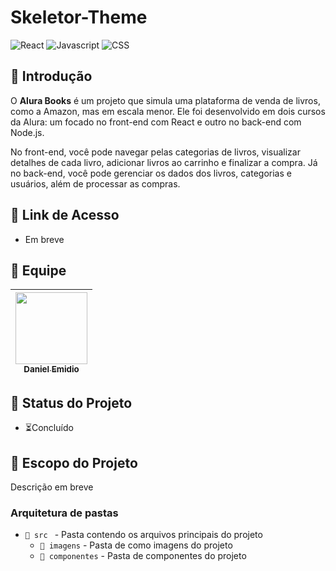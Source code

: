 # Skeletor-Theme
![React](https://img.shields.io/badge/React-61DAFB.svg?style=for-the-badge&logo=React&logoColor=black)
![Javascript](https://img.shields.io/badge/JavaScript-F7DF1E.svg?style=for-the-badge&logo=JavaScript&logoColor=black)
![CSS](https://img.shields.io/badge/CSS3-1572B6.svg?style=for-the-badge&logo=CSS3&logoColor=white)

## 📖 Introdução
O **Alura Books** é um projeto que simula uma plataforma de venda de livros, como a Amazon, mas em escala menor. Ele foi desenvolvido em dois cursos da Alura: um focado no front-end com React e outro no back-end com Node.js.

No front-end, você pode navegar pelas categorias de livros, visualizar detalhes de cada livro, adicionar livros ao carrinho e finalizar a compra. Já no back-end, você pode gerenciar os dados dos livros, categorias e usuários, além de processar as compras.

## 🔗 Link de Acesso
- Em breve

## 👥 Equipe
| [<img src="https://avatars.githubusercontent.com/u/111311678?v=4" width=115><br><sub>Daniel Emidio</sub>](https://github.com/DanielEmidio1988) |
| :---: |

## 🧭 Status do Projeto
- ⏳Concluído

## 📜 Escopo do Projeto
Descrição em breve

### Arquitetura de pastas
- `📂 src ` - Pasta contendo os arquivos principais do projeto
  - `📂 imagens` - Pasta de como imagens do projeto
  - `📂 componentes` - Pasta de componentes do projeto